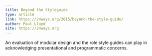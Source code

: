 ```yaml
---
title: Beyond the Styleguide
type: article
link: https://24ways.org/2015/beyond-the-style-guide/
author: Paul Lloyd
site: https://24ways.org
---
```


An evaluation of modular design and the role style guides can play in acknowledging presentational and programmatic concerns.
